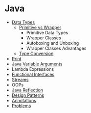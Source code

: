 # Java

- [Data Types](src/main/java/DataTypes)
  - [Primitive vs Wrapper](src/main/java/DataTypes/DataTypes.ipynb)
    - Primitive Data Types
    - Wrapper Classes
    - Autoboxing and Unboxing
    - Wrapper Classes Advantages
  - [Type Conversion](src/main/java/DataTypes/TypeConversion.md)
- [Print](src/main/java/JavaPrint/Print.ipynb)
- [Java Variable Arguments](src/main/java/VariableArguments/Varargs.ipynb)
- Lambda Expressions
- [Functional Interfaces](src/main/java/FunctionalInterface)
- [Streams](src/main/java/Streams/Streams.ipynb)
- OOPs
- [Java Reflection](src/main/java/JavaReflection)
- [Design Patterns](src/main/java/DesignPatterns)
- [Annotations]()
- [Problems](src/main/java/Problems)



